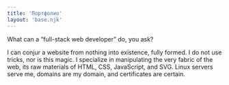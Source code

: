 ```yaml
---
title: 'Портфолио'
layout: 'base.njk'
---
```


What can a “full-stack web developer” do, you ask?

I can conjur a website from nothing into existence, fully formed. I do not use tricks, nor is this magic. I specialize in manipulating the very fabric of the web, its raw materials of HTML, CSS, JavaScript, and SVG. Linux servers serve me, domains are my domain, and certificates are certain.
